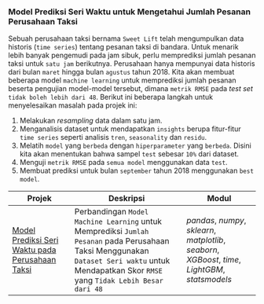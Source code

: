 ### Model Prediksi Seri Waktu untuk Mengetahui Jumlah Pesanan Perusahaan Taksi

Sebuah perusahaan taksi bernama `Sweet Lift` telah mengumpulkan data historis (`time series`) tentang pesanan taksi di bandara. Untuk menarik lebih banyak pengemudi pada jam sibuk, perlu memprediksi jumlah pesanan taksi untuk `satu jam` berikutnya. Perusahaan hanya mempunyai data historis dari bulan `maret` hingga bulan `agustus` tahun 2018. Kita akan membuat beberapa model `machine learning` untuk memprediksi jumlah pesanan beserta pengujian model-model tersebut, dimana `metrik RMSE` pada *test set* `tidak boleh lebih dari 48`. Berikut ini beberapa langkah untuk menyelesaikan masalah pada projek ini:
1. Melakukan *resampling* data dalam satu jam.
2. Menganalisis dataset untuk mendapatkan `insights` berupa fitur-fitur `time series` seperti analisis `tren`, `seasonality` dan `residu`.
3.  Melatih `model` yang `berbeda` dengan `hiperparameter` yang `berbeda`. Disini kita akan menentukan bahwa sampel `test` sebesar `10%` dari dataset.
4. Menguji `metrik RMSE` pada `semua model` menggunakan data `test`.
5. Membuat prediksi untuk bulan `september` tahun 2018 menggunakan `best model`.

| Projek | Deskripsi | Modul |
| ------- | ------- | ------- |
| [Model Prediksi Seri Waktu pada Perusahaan Taksi](https://github.com/fuadraharjo/TripleTen_IND/blob/main/Projek-11%20-%20Model%20Prediksi%20Seri%20Waktu%20pada%20Perusahaan%20Taksi/Model%20prediksi%20seri%20waktu%20untuk%20mengetahui%20jumlah%20pesanan%20perusahaan%20taksi.ipynb) | Perbandingan `Model Machine Learning` untuk Memprediksi `Jumlah Pesanan` pada Perusahaan Taksi Menggunakan `Dataset Seri waktu` untuk Mendapatkan Skor `RMSE` yang `Tidak Lebih Besar dari 48` | *pandas*, *numpy*, *sklearn*, *matplotlib*, *seaborn*, *XGBoost*, *time*, *LightGBM*, *statsmodels* |